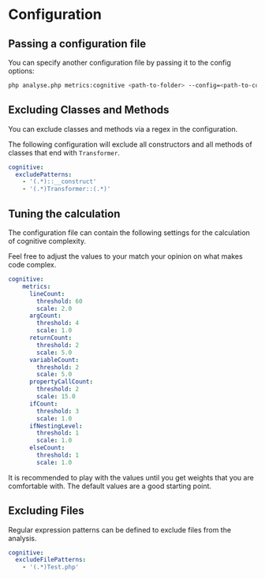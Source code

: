 # Configuration

## Passing a configuration file

You can specify another configuration file by passing it to the config options:

```bash
php analyse.php metrics:cognitive <path-to-folder> --config=<path-to-config-file>
```

## Excluding Classes and Methods

You can exclude classes and methods via a regex in the configuration.

The following configuration will exclude all constructors and all methods of classes that end with `Transformer`.

```yaml
cognitive:
  excludePatterns:
    - '(.*)::__construct'
    - '(.*)Transformer::(.*)'
```

## Tuning the calculation

The configuration file can contain the following settings for the calculation of cognitive complexity.

Feel free to adjust the values to your match your opinion on what makes code complex.

```yaml
cognitive:
    metrics:
      lineCount:
        threshold: 60
        scale: 2.0
      argCount:
        threshold: 4
        scale: 1.0
      returnCount:
        threshold: 2
        scale: 5.0
      variableCount:
        threshold: 2
        scale: 5.0
      propertyCallCount:
        threshold: 2
        scale: 15.0
      ifCount:
        threshold: 3
        scale: 1.0
      ifNestingLevel:
        threshold: 1
        scale: 1.0
      elseCount:
        threshold: 1
        scale: 1.0
```

It is recommended to play with the values until you get weights that you are comfortable with. The default values are a good starting point.

## Excluding Files

Regular expression patterns can be defined to exclude files from the analysis.

```yaml
cognitive:
  excludeFilePatterns:
    - '(.*)Test.php'
```
